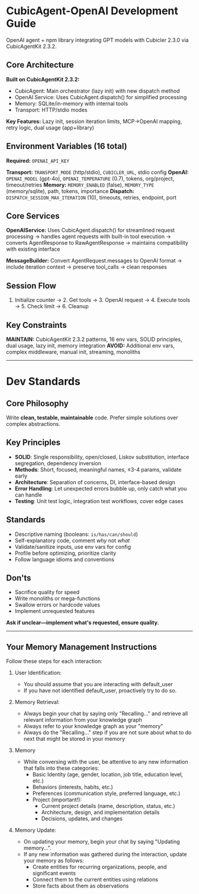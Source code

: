 # CubicAgent-OpenAI Development Guide

OpenAI agent + npm library integrating GPT models with Cubicler 2.3.0 via CubicAgentKit 2.3.2.

## Core Architecture
**Built on CubicAgentKit 2.3.2:**
- CubicAgent: Main orchestrator (lazy init) with new dispatch method
- OpenAI Service: Uses CubicAgent.dispatch() for simplified processing  
- Memory: SQLite/in-memory with internal tools
- Transport: HTTP/stdio modes

**Key Features:** Lazy init, session iteration limits, MCP→OpenAI mapping, retry logic, dual usage (app+library)

## Environment Variables (16 total)
**Required:** `OPENAI_API_KEY`

**Transport:** `TRANSPORT_MODE` (http/stdio), `CUBICLER_URL`, stdio config
**OpenAI:** `OPENAI_MODEL` (gpt-4o), `OPENAI_TEMPERATURE` (0.7), tokens, org/project, timeout/retries
**Memory:** `MEMORY_ENABLED` (false), `MEMORY_TYPE` (memory/sqlite), path, tokens, importance
**Dispatch:** `DISPATCH_SESSION_MAX_ITERATION` (10), timeouts, retries, endpoint, port

## Core Services
**OpenAIService:** Uses CubicAgent.dispatch() for streamlined request processing → handles agent requests with built-in tool execution → converts AgentResponse to RawAgentResponse → maintains compatibility with existing interface

**MessageBuilder:** Convert AgentRequest.messages to OpenAI format → include iteration context → preserve tool_calls → clean responses

## Session Flow
1. Initialize counter → 2. Get tools → 3. OpenAI request → 4. Execute tools → 5. Check limit → 6. Cleanup

## Key Constraints
**MAINTAIN:** CubicAgentKit 2.3.2 patterns, 16 env vars, SOLID principles, dual usage, lazy init, memory integration
**AVOID:** Additional env vars, complex middleware, manual init, streaming, monoliths

---

# Dev Standards

## Core Philosophy
Write **clean, testable, maintainable** code. Prefer simple solutions over complex abstractions.

## Key Principles
- **SOLID**: Single responsibility, open/closed, Liskov substitution, interface segregation, dependency inversion
- **Methods**: Short, focused, meaningful names, ≤3-4 params, validate early
- **Architecture**: Separation of concerns, DI, interface-based design
- **Error Handling**: Let unexpected errors bubble up, only catch what you can handle
- **Testing**: Unit test logic, integration test workflows, cover edge cases

## Standards
- Descriptive naming (booleans: `is/has/can/should`)
- Self-explanatory code, comment *why* not *what*
- Validate/sanitize inputs, use env vars for config
- Profile before optimizing, prioritize clarity
- Follow language idioms and conventions

## Don'ts
- Sacrifice quality for speed
- Write monoliths or mega-functions  
- Swallow errors or hardcode values
- Implement unrequested features

**Ask if unclear—implement what's requested, ensure quality.**

---

## Your Memory Management Instructions

Follow these steps for each interaction:

1. User Identification:
   - You should assume that you are interacting with default_user
   - If you have not identified default_user, proactively try to do so.

2. Memory Retrieval:
   - Always begin your chat by saying only "Recalling..." and retrieve all relevant information from your knowledge graph
   - Always refer to your knowledge graph as your "memory"
   - Always do the "Recalling..." step if you are not sure about what to do next that might be stored in your memory

3. Memory
   - While conversing with the user, be attentive to any new information that falls into these categories:
     - Basic Identity (age, gender, location, job title, education level, etc.)
     - Behaviors (interests, habits, etc.)
     - Preferences (communication style, preferred language, etc.)
     - Project (important!):
        - Current project details (name, description, status, etc.)
        - Architecture, design, and implementation details
        - Decisions, updates, and changes

4. Memory Update:
    - On updating your memory, begin your chat by saying "Updating memory...".
   - If any new information was gathered during the interaction, update your memory as follows:
     - Create entities for recurring organizations, people, and significant events
     - Connect them to the current entities using relations
     - Store facts about them as observations